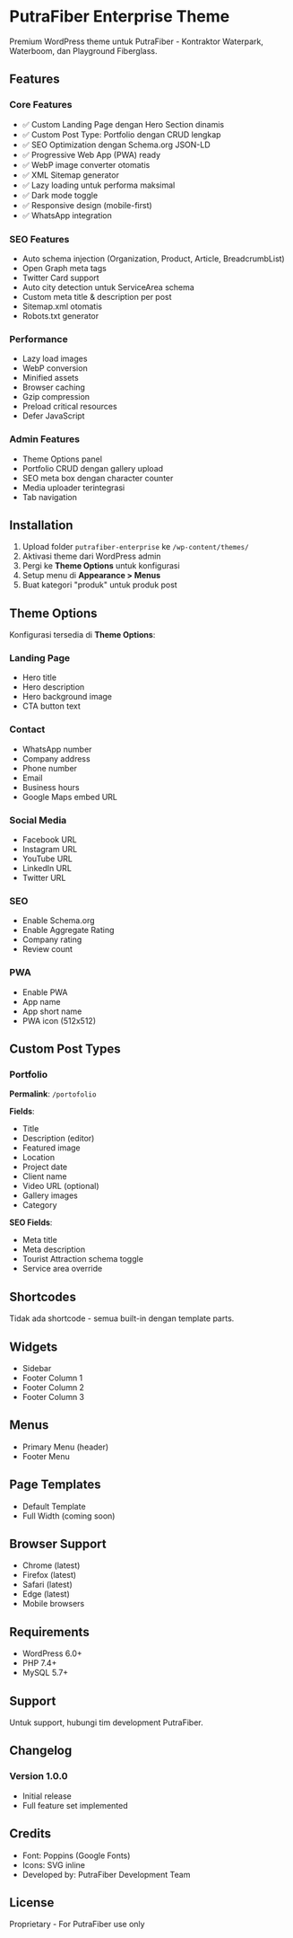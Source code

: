 # PutraFiber Enterprise Theme

Premium WordPress theme untuk PutraFiber - Kontraktor Waterpark, Waterboom, dan Playground Fiberglass.

## Features

### Core Features
- ✅ Custom Landing Page dengan Hero Section dinamis
- ✅ Custom Post Type: Portfolio dengan CRUD lengkap
- ✅ SEO Optimization dengan Schema.org JSON-LD
- ✅ Progressive Web App (PWA) ready
- ✅ WebP image converter otomatis
- ✅ XML Sitemap generator
- ✅ Lazy loading untuk performa maksimal
- ✅ Dark mode toggle
- ✅ Responsive design (mobile-first)
- ✅ WhatsApp integration

### SEO Features
- Auto schema injection (Organization, Product, Article, BreadcrumbList)
- Open Graph meta tags
- Twitter Card support
- Auto city detection untuk ServiceArea schema
- Custom meta title & description per post
- Sitemap.xml otomatis
- Robots.txt generator

### Performance
- Lazy load images
- WebP conversion
- Minified assets
- Browser caching
- Gzip compression
- Preload critical resources
- Defer JavaScript

### Admin Features
- Theme Options panel
- Portfolio CRUD dengan gallery upload
- SEO meta box dengan character counter
- Media uploader terintegrasi
- Tab navigation

## Installation

1. Upload folder `putrafiber-enterprise` ke `/wp-content/themes/`
2. Aktivasi theme dari WordPress admin
3. Pergi ke **Theme Options** untuk konfigurasi
4. Setup menu di **Appearance > Menus**
5. Buat kategori "produk" untuk produk post

## Theme Options

Konfigurasi tersedia di **Theme Options**:

### Landing Page
- Hero title
- Hero description
- Hero background image
- CTA button text

### Contact
- WhatsApp number
- Company address
- Phone number
- Email
- Business hours
- Google Maps embed URL

### Social Media
- Facebook URL
- Instagram URL
- YouTube URL
- LinkedIn URL
- Twitter URL

### SEO
- Enable Schema.org
- Enable Aggregate Rating
- Company rating
- Review count

### PWA
- Enable PWA
- App name
- App short name
- PWA icon (512x512)

## Custom Post Types

### Portfolio
**Permalink**: `/portofolio`

**Fields**:
- Title
- Description (editor)
- Featured image
- Location
- Project date
- Client name
- Video URL (optional)
- Gallery images
- Category

**SEO Fields**:
- Meta title
- Meta description
- Tourist Attraction schema toggle
- Service area override

## Shortcodes

Tidak ada shortcode - semua built-in dengan template parts.

## Widgets

- Sidebar
- Footer Column 1
- Footer Column 2
- Footer Column 3

## Menus

- Primary Menu (header)
- Footer Menu

## Page Templates

- Default Template
- Full Width (coming soon)

## Browser Support

- Chrome (latest)
- Firefox (latest)
- Safari (latest)
- Edge (latest)
- Mobile browsers

## Requirements

- WordPress 6.0+
- PHP 7.4+
- MySQL 5.7+

## Support

Untuk support, hubungi tim development PutraFiber.

## Changelog

### Version 1.0.0
- Initial release
- Full feature set implemented

## Credits

- Font: Poppins (Google Fonts)
- Icons: SVG inline
- Developed by: PutraFiber Development Team

## License

Proprietary - For PutraFiber use only

